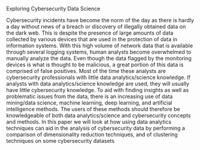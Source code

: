 Exploring Cybersecurity Data Science

 Cybersecurity incidents have become the norm of the day as there is hardly a day without
 news of a breach or discovery of illegally obtained data on the dark web. This is despite the
 presence of large amounts of data collected by various devices that are used in the protection
 of data in information systems. With this high volume of network data that is available
 through several logging systems, human analysts become overwhelmed to manually analyze
 the data. Even though the data flagged by the monitoring devices is what is thought to
 be malicious, a great portion of this data is comprised of false positives. Most of the time
 these analysts are cybersecurity professionals with little data analytics/science knowledge.
 If analysts with data analytics/science knowledge are used, they will usually have little
 cybersecurity knowledge. To aid with finding insights as well as problematic issues from
 the data, there is an increasing use of data mining/data science, machine learning, deep
 learning, and artificial intelligence methods. The users of these methods should therefore
 be knowledgeable of both data analytics/science and cybersecurity concepts and methods.
 In this paper we will look at how using data analytics techniques can aid in the analysis
 of cybersecurity data by performing a comparison of dimensionality reduction techniques,
 and of clustering techniques on some cybersecurity datasets
